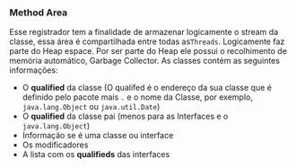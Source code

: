 ### Method Area


Esse registrador tem a finalidade de armazenar logicamente o stream da classe, essa área é compartilhada entre todas as`Threads`. Logicamente faz parte do Heap espace. Por ser parte do Heap ele possui o recolhimento de memória automático, Garbage Collector. As classes contém as seguintes informações:



* O **qualified** da classe (O qualifed é o endereço da sua classe que é definido pelo pacote mais `.` e o nome da Classe, por exemplo, `java.lang.Object` ou `java.util.Date`)
* O **qualified** da classe pai (menos para as Interfaces e o `java.lang.Object`) 
* Informação se é uma classe ou interface 
* Os modificadores
* A lista com os **qualifieds** das interfaces